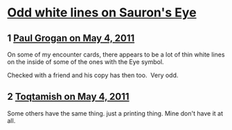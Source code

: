 # [Odd white lines on Sauron&#039;s Eye](https://community.fantasyflightgames.com/topic/46236-odd-white-lines-on-saurons-eye/)

## 1 [Paul Grogan on May 4, 2011](https://community.fantasyflightgames.com/topic/46236-odd-white-lines-on-saurons-eye/?do=findComment&comment=463214)

On some of my encounter cards, there appears to be a lot of thin white lines on the inside of some of the ones with the Eye symbol.

Checked with a friend and his copy has then too.  Very odd.

## 2 [Toqtamish on May 4, 2011](https://community.fantasyflightgames.com/topic/46236-odd-white-lines-on-saurons-eye/?do=findComment&comment=463281)

Some others have the same thing. just a printing thing. Mine don't have it at all.

